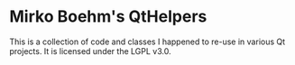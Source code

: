 Mirko Boehm's QtHelpers
=======================

This is a collection of code and classes I happened to re-use in
various Qt projects. It is licensed under the LGPL v3.0. 

